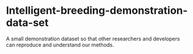 # Intelligent-breeding-demonstration-data-set
A small demonstration dataset so that other researchers and developers can reproduce and understand our methods.
